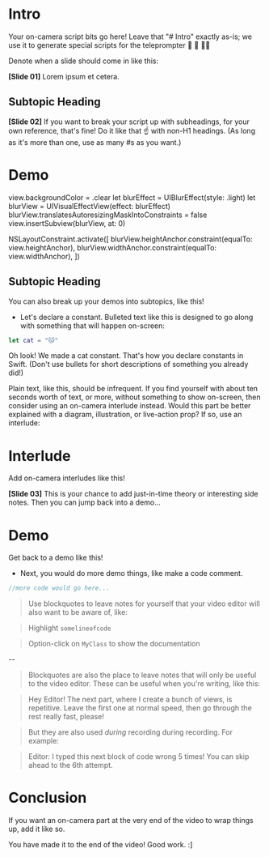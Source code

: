 # Intro

Your on-camera script bits go here! Leave that "# Intro" exactly as-is; we use it to generate special scripts for the teleprompter 🎥 📜 👩‍💼

Denote when a slide should come in like this:

**[Slide 01]** Lorem ipsum et cetera. 

## Subtopic Heading

**[Slide 02]** If you want to break your script up with subheadings, for your own reference, that's fine! Do it like that ☝️ with non-H1 headings. (As long as it's more than one, use as many #s as you want.)


# Demo



view.backgroundColor = .clear
let blurEffect = UIBlurEffect(style: .light)
let blurView = UIVisualEffectView(effect: blurEffect)
blurView.translatesAutoresizingMaskIntoConstraints = false
view.insertSubview(blurView, at: 0)

NSLayoutConstraint.activate([
blurView.heightAnchor.constraint(equalTo: view.heightAnchor),
blurView.widthAnchor.constraint(equalTo: view.widthAnchor),
])


## Subtopic Heading

You can also break up your demos into subtopics, like this!

* Let's declare a constant. Bulleted text like this is designed to go along with something that will happen on-screen:

```swift
let cat = "🐱"
```

Oh look! We made a cat constant. That's how you declare constants in Swift. (Don't use bullets for short descriptions of something you already did!)

Plain text, like this, should be infrequent. If you find yourself with about ten seconds worth of text, or more, without something to show on-screen, then consider using an on-camera interlude instead. Would this part be better explained with a diagram, illustration, or live-action prop? If so, use an interlude:

# Interlude

Add on-camera interludes like this!

**[Slide 03]** This is your chance to add just-in-time theory or interesting side notes. Then you can jump back into a demo...


# Demo

Get back to a demo like this!

* Next, you would do more demo things, like make a code comment.

```swift
//more code would go here...
```

<!--Use comments to put something into the script that shouldn't be read aloud, and the editor won't need. This is good for preparation instructions to yourself such as:

Open somewebsite.com in a full-screen browser before recording!
-->

> Use blockquotes to leave notes for yourself that your video editor will also want to be aware of, like: 

> Highlight `somelineofcode`

> Option-click on `MyClass` to show the documentation

--

> Blockquotes are also the place to leave notes that will only be useful to the video editor. These can be useful when you're writing, like this:

> Hey Editor! The next part, where I create a bunch of views, is repetitive. Leave the first one at normal speed, then go through the rest really fast, please!

> But they are also used *during* recording during recording. For example:
 
> Editor: I typed this next block of code wrong 5 times! You can skip ahead to the 6th attempt. 

# Conclusion

If you want an on-camera part at the very end of the video to wrap things up, add it like so.

You have made it to the end of the video! Good work. :]

